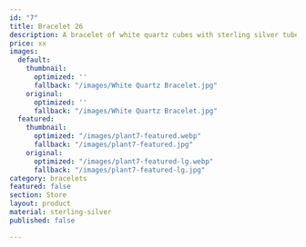 ```yaml
---
id: "7"
title: Bracelet 26
description: A bracelet of white quartz cubes with sterling silver tubes.
price: xx
images:
  default:
    thumbnail:
      optimized: ''
      fallback: "/images/White Quartz Bracelet.jpg"
    original:
      optimized: ''
      fallback: "/images/White Quartz Bracelet.jpg"
  featured:
    thumbnail:
      optimized: "/images/plant7-featured.webp"
      fallback: "/images/plant7-featured.jpg"
    original:
      optimized: "/images/plant7-featured-lg.webp"
      fallback: "/images/plant7-featured-lg.jpg"
category: bracelets
featured: false
section: Store
layout: product
material: sterling-silver
published: false

---
```

